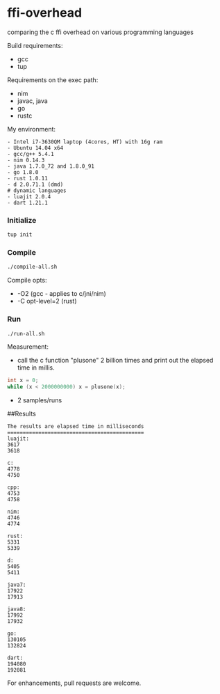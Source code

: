 ffi-overhead
============

comparing the c ffi overhead on various programming languages

Build requirements:
- gcc
- tup

Requirements on the exec path:
- nim
- javac, java
- go
- rustc

My environment:
```
- Intel i7-3630QM laptop (4cores, HT) with 16g ram
- Ubuntu 14.04 x64
- gcc/g++ 5.4.1
- nim 0.14.3
- java 1.7.0_72 and 1.8.0_91
- go 1.8.0
- rust 1.0.11
- d 2.0.71.1 (dmd)
# dynamic languages 
- luajit 2.0.4
- dart 1.21.1
```

### Initialize
```sh
tup init
```

### Compile
```sh
./compile-all.sh
```

Compile opts:
- -O2 (gcc - applies to c/jni/nim)
- -C opt-level=2 (rust)

### Run
```sh
./run-all.sh
```

Measurement:
- call the c function "plusone" 2 billion times and print out the elapsed time in millis.
 ```c
int x = 0;
while (x < 2000000000) x = plusone(x);
 ```

- 2 samples/runs

##Results
```
The results are elapsed time in milliseconds
============================================
luajit:
3617
3618

c:
4778
4750

cpp:
4753
4758

nim:
4746
4774

rust:
5331
5339

d:
5405
5411

java7:
17922
17913

java8:
17992
17932

go:
130105
132824

dart:
194080
192081
```

For enhancements, pull requests are welcome.

